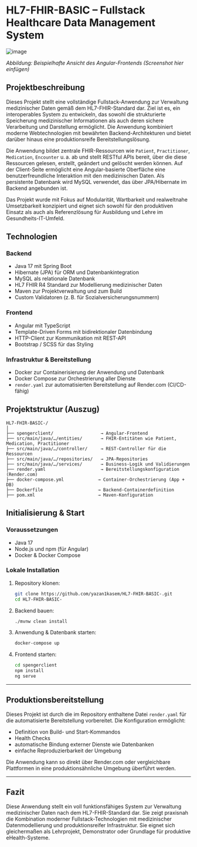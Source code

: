 # HL7-FHIR-BASIC – Fullstack Healthcare Data Management System

![image](https://github.com/user-attachments/assets/da03654c-0357-4a6c-ba9f-f38d8f576e9b)

*Abbildung: Beispielhafte Ansicht des Angular-Frontends (Screenshot hier einfügen)*

## Projektbeschreibung

Dieses Projekt stellt eine vollständige Fullstack-Anwendung zur Verwaltung medizinischer Daten gemäß dem HL7-FHIR-Standard dar. Ziel ist es, ein interoperables System zu entwickeln, das sowohl die strukturierte Speicherung medizinischer Informationen als auch deren sichere Verarbeitung und Darstellung ermöglicht. Die Anwendung kombiniert moderne Webtechnologien mit bewährten Backend-Architekturen und bietet darüber hinaus eine produktionsreife Bereitstellungslösung.

Die Anwendung bildet zentrale FHIR-Ressourcen wie `Patient`, `Practitioner`, `Medication`, `Encounter` u. a. ab und stellt RESTful APIs bereit, über die diese Ressourcen gelesen, erstellt, geändert und gelöscht werden können. Auf der Client-Seite ermöglicht eine Angular-basierte Oberfläche eine benutzerfreundliche Interaktion mit den medizinischen Daten. Als persistente Datenbank wird MySQL verwendet, das über JPA/Hibernate im Backend angebunden ist.

Das Projekt wurde mit Fokus auf Modularität, Wartbarkeit und realweltnahe Umsetzbarkeit konzipiert und eignet sich sowohl für den produktiven Einsatz als auch als Referenzlösung für Ausbildung und Lehre im Gesundheits-IT-Umfeld.


## Technologien

### Backend
- Java 17 mit Spring Boot
- Hibernate (JPA) für ORM und Datenbankintegration
- MySQL als relationale Datenbank
- HL7 FHIR R4 Standard zur Modellierung medizinischer Daten
- Maven zur Projektverwaltung und zum Build
- Custom Validatoren (z. B. für Sozialversicherungsnummern)

### Frontend
- Angular mit TypeScript
- Template-Driven Forms mit bidirektionaler Datenbindung
- HTTP-Client zur Kommunikation mit REST-API
- Bootstrap / SCSS für das Styling

### Infrastruktur & Bereitstellung
- Docker zur Containerisierung der Anwendung und Datenbank
- Docker Compose zur Orchestrierung aller Dienste
- `render.yaml` zur automatisierten Bereitstellung auf Render.com (CI/CD-fähig)




## Projektstruktur (Auszug)


```
HL7-FHIR-BASIC-/
│
├── spengerclient/                  → Angular-Frontend
├── src/main/java/…/entities/       → FHIR-Entitäten wie Patient, Medication, Practitioner
├── src/main/java/…/controller/     → REST-Controller für die Ressourcen
├── src/main/java/…/repositories/   → JPA-Repositories
├── src/main/java/…/services/       → Business-Logik und Validierungen
├── render.yaml                     → Bereitstellungskonfiguration (Render.com)
├── docker-compose.yml             → Container-Orchestrierung (App + DB)
├── Dockerfile                     → Backend-Containerdefinition
├── pom.xml                        → Maven-Konfiguration
```


## Initialisierung & Start

### Voraussetzungen
- Java 17
- Node.js und npm (für Angular)
- Docker & Docker Compose

### Lokale Installation

1. Repository klonen:
   ```bash
   git clone https://github.com/yazan1kasem/HL7-FHIR-BASIC-.git
   cd HL7-FHIR-BASIC-
   ```

2. Backend bauen:
   ```bash
   ./mvnw clean install
   ```

3. Anwendung & Datenbank starten:
   ```bash
   docker-compose up
   ```

4. Frontend starten:
   ```bash
   cd spengerclient
   npm install
   ng serve
   ```

---

## Produktionsbereitstellung

Dieses Projekt ist durch die im Repository enthaltene Datei `render.yaml` für die automatisierte Bereitstellung vorbereitet. Die Konfiguration ermöglicht:

- Definition von Build- und Start-Kommandos
- Health Checks
- automatische Bindung externer Dienste wie Datenbanken
- einfache Reproduzierbarkeit der Umgebung

Die Anwendung kann so direkt über Render.com oder vergleichbare Plattformen in eine produktionsähnliche Umgebung überführt werden.

---

## Fazit

Diese Anwendung stellt ein voll funktionsfähiges System zur Verwaltung medizinischer Daten nach dem HL7-FHIR-Standard dar. Sie zeigt praxisnah die Kombination moderner Fullstack-Technologien mit medizinischer Datenmodellierung und produktionsreifer Infrastruktur. Sie eignet sich gleichermaßen als Lehrprojekt, Demonstrator oder Grundlage für produktive eHealth-Systeme.
